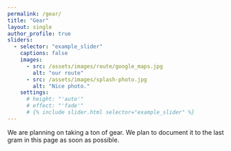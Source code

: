 ```yaml
---
permalink: /gear/
title: "Gear"
layout: single
author_profile: true
sliders:
  - selector: "example_slider"
    captions: false
    images:
      - src: /assets/images/route/google_maps.jpg
        alt: "our route"
      - src: /assets/images/splash-photo.jpg
        alt: "Nice photo."
    settings:
      # height: "'auto'"
      # effect: "'fade'"
      # {% include slider.html selector="example_slider" %}
---
```


We are planning on taking a ton of gear. We plan to document it to the last gram in this page as soon as possible.


